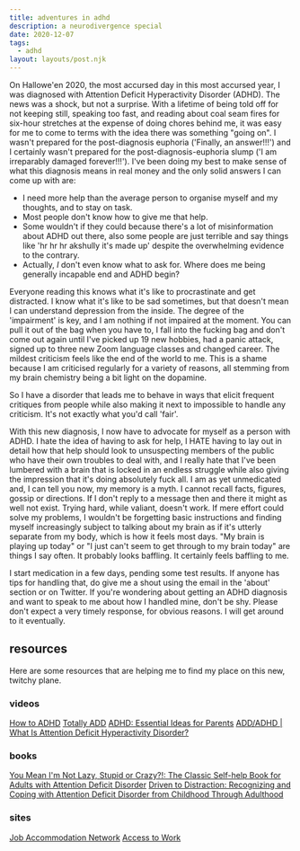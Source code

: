 ```yaml
---
title: adventures in adhd
description: a neurodivergence special
date: 2020-12-07
tags:
  - adhd
layout: layouts/post.njk
---
```


On Hallowe'en 2020, the most accursed day in this most accursed year, I was diagnosed with Attention Deficit Hyperactivity Disorder (ADHD). The news was a shock, but not a surprise. With a lifetime of being told off for not keeping still, speaking too fast, and reading about coal seam fires for six-hour stretches at the expense of doing chores behind me, it was easy for me to come to terms with the idea there was something "going on". I wasn't prepared for the post-diagnosis euphoria ('Finally, an answer!!!') and I certainly wasn't prepared for the post-diagnosis-euphoria slump ('I am irreparably damaged forever!!!'). I've been doing my best to make sense of what this diagnosis means in real money and the only solid answers I can come up with are:

- I need more help than the average person to organise myself and my thoughts, and to stay on task.
- Most people don't know how to give me that help.
- Some wouldn't if they could because there's a lot of misinformation about ADHD out there, also some people are just terrible and say things like 'hr hr hr akshully it's made up' despite the overwhelming evidence to the contrary.
- Actually, *I* don't even know what to ask for. Where does me being generally incapable end and ADHD begin?

Everyone reading this knows what it's like to procrastinate and get distracted. I know what it's like to be sad sometimes, but that doesn't mean I can understand depression from the inside. The degree of the 'impairment' is key, and I am nothing if not impaired at the moment. You can pull it out of the bag when you have to, I fall into the fucking bag and don't come out again until I've picked up 19 new hobbies, had a panic attack, signed up to three new Zoom language classes and changed career. The mildest criticism feels like the end of the world to me. This is a shame because I am criticised regularly for a variety of reasons, all stemming from my brain chemistry being a bit light on the dopamine. 

So I have a disorder that leads me to behave in ways that elicit frequent critiques from people while also making it next to impossible to handle any criticism. It's not exactly what you'd call 'fair'.

With this new diagnosis, I now have to advocate for myself as a person with ADHD. I hate the idea of having to ask for help, I HATE having to lay out in detail how that help should look to unsuspecting members of the public who have their own troubles to deal with, and I really hate that I've been lumbered with a brain that is locked in an endless struggle while also giving the impression that it's doing absolutely fuck all. I am as yet unmedicated and, I can tell you now, my memory is a myth. I cannot recall facts, figures, gossip or directions. If I don't reply to a message then and there it might as well not exist. Trying hard, while valiant, doesn't work. If mere effort could solve my problems, I wouldn't be forgetting basic instructions and finding myself increasingly subject to talking about my brain as if it's utterly separate from my body, which is how it feels most days. "My brain is playing up today" or "I just can't seem to get through to my brain today" are things I say often. It probably looks baffling. It certainly feels baffling to me.

I start medication in a few days, pending some test results. If anyone has tips for handling that, do give me a shout using the email in the 'about' section or on Twitter. If you're wondering about getting an ADHD diagnosis and want to speak to me about how I handled mine, don't be shy. Please don't expect a very timely response, for obvious reasons. I will get around to it eventually.

## resources

Here are some resources that are helping me to find my place on this new, twitchy plane.

### videos
[How to ADHD](https://www.youtube.com/channel/UC-nPM1_kSZf91ZGkcgy_95Q)
[Totally ADD](https://www.youtube.com/user/TotallyADD)
[ADHD: Essential Ideas for Parents](https://www.youtube.com/watch?v=YSfCdBBqNXY)
[ADD/ADHD | What Is Attention Deficit Hyperactivity Disorder?](https://youtu.be/ouZrZa5pLXk)

### books
[You Mean I'm Not Lazy, Stupid or Crazy?!: The Classic Self-help Book for Adults with Attention Deficit Disorder](https://www.waterstones.com/book/you-mean-im-not-lazy-stupid-or-crazy/kate-kelly/9780743264488)
[Driven to Distraction: Recognizing and Coping with Attention Deficit Disorder from Childhood Through Adulthood](https://www.waterstones.com/book/driven-to-distraction/ned-hallowell/dr-john-j-ratey/9780684801285)


### sites
[Job Accommodation Network](https://askjan.org/)
[Access to Work](https://www.gov.uk/access-to-work)